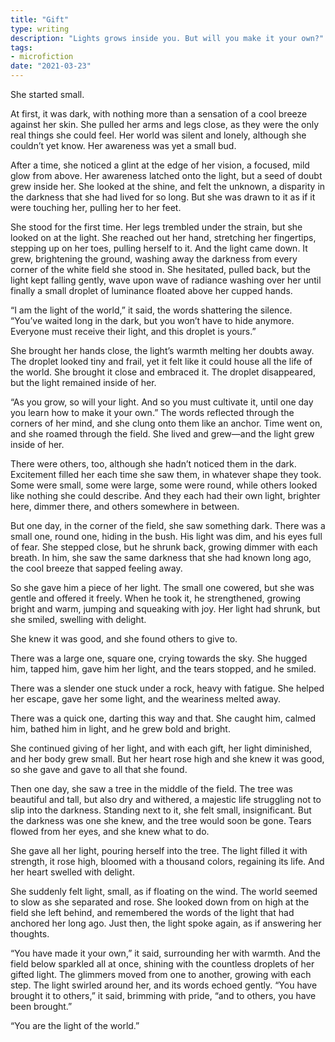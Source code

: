 ```yaml
---
title: "Gift"
type: writing
description: "Lights grows inside you. But will you make it your own?"
tags:
- microfiction
date: "2021-03-23"
---
```


She started small.

At first, it was dark, with nothing more than a sensation of a cool breeze against her skin. She pulled her arms and legs close, as they were the only real things she could feel. Her world was silent and lonely, although she couldn’t yet know. Her awareness was yet a small bud.

After a time, she noticed a glint at the edge of her vision, a focused, mild glow from above. Her awareness latched onto the light, but a seed of doubt grew inside her. She looked at the shine, and felt the unknown, a disparity in the darkness that she had lived for so long. But she was drawn to it as if it were touching her, pulling her to her feet.

She stood for the first time. Her legs trembled under the strain, but she looked on at the light. She reached out her hand, stretching her fingertips, stepping up on her toes, pulling herself to it. And the light came down. It grew, brightening the ground, washing away the darkness from every corner of the white field she stood in. She hesitated, pulled back, but the light kept falling gently, wave upon wave of radiance washing over her until finally a small droplet of luminance floated above her cupped hands.

“I am the light of the world,” it said, the words shattering the silence. “You’ve waited long in the dark, but you won’t have to hide anymore. Everyone must receive their light, and this droplet is yours.”

She brought her hands close, the light’s warmth melting her doubts away. The droplet looked tiny and frail, yet it felt like it could house all the life of the world. She brought it close and embraced it. The droplet disappeared, but the light remained inside of her.

“As you grow, so will your light. And so you must cultivate it, until one day you learn how to make it your own.” The words reflected through the corners of her mind, and she clung onto them like an anchor. Time went on, and she roamed through the field. She lived and grew—and the light grew inside of her.

There were others, too, although she hadn’t noticed them in the dark. Excitement filled her each time she saw them, in whatever shape they took. Some were small, some were large, some were round, while others looked like nothing she could describe. And they each had their own light, brighter here, dimmer there, and others somewhere in between.

But one day, in the corner of the field, she saw something dark. There was a small one, round one, hiding in the bush. His light was dim, and his eyes full of fear. She stepped close, but he shrunk back, growing dimmer with each breath. In him, she saw the same darkness that she had known long ago, the cool breeze that sapped feeling away.

So she gave him a piece of her light. The small one cowered, but she was gentle and offered it freely. When he took it, he strengthened, growing bright and warm, jumping and squeaking with joy. Her light had shrunk, but she smiled, swelling with delight.

She knew it was good, and she found others to give to.

There was a large one, square one, crying towards the sky. She hugged him, tapped him, gave him her light, and the tears stopped, and he smiled.

There was a slender one stuck under a rock, heavy with fatigue. She helped her escape, gave her some light, and the weariness melted away.

There was a quick one, darting this way and that. She caught him, calmed him, bathed him in light, and he grew bold and bright.

She continued giving of her light, and with each gift, her light diminished, and her body grew small. But her heart rose high and she knew it was good, so she gave and gave to all that she found.

Then one day, she saw a tree in the middle of the field. The tree was beautiful and tall, but also dry and withered, a majestic life struggling not to slip into the darkness. Standing next to it, she felt small, insignificant. But the darkness was one she knew, and the tree would soon be gone. Tears flowed from her eyes, and she knew what to do.

She gave all her light, pouring herself into the tree. The light filled it with strength, it rose high, bloomed with a thousand colors, regaining its life. And her heart swelled with delight.

She suddenly felt light, small, as if floating on the wind. The world seemed to slow as she separated and rose. She looked down from on high at the field she left behind, and remembered the words of the light that had anchored her long ago. Just then, the light spoke again, as if answering her thoughts.

“You have made it your own,” it said, surrounding her with warmth. And the field below sparkled all at once, shining with the countless droplets of her gifted light. The glimmers moved from one to another, growing with each step. The light swirled around her, and its words echoed gently. “You have brought it to others,” it said, brimming with pride, “and to others, you have been brought.”

“You are the light of the world.”


